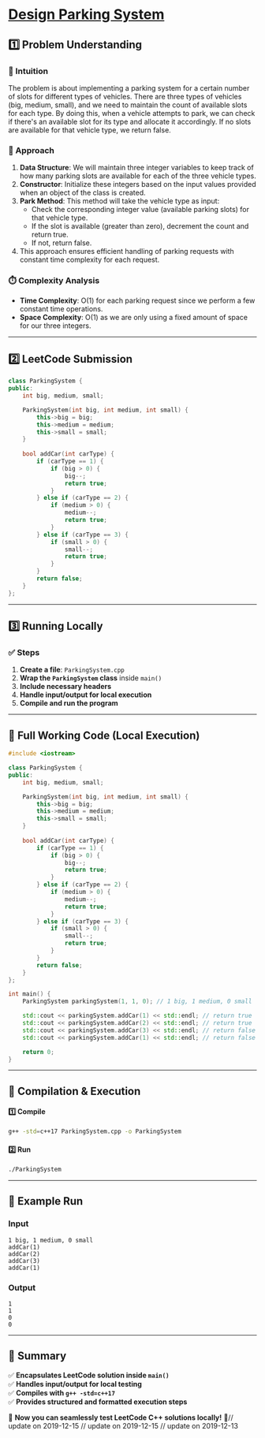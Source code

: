 # **[Design Parking System](https://leetcode.com/problems/design-parking-system/description/)**  

## **1️⃣ Problem Understanding**  
### **📌 Intuition**  
The problem is about implementing a parking system for a certain number of slots for different types of vehicles. There are three types of vehicles (big, medium, small), and we need to maintain the count of available slots for each type. By doing this, when a vehicle attempts to park, we can check if there's an available slot for its type and allocate it accordingly. If no slots are available for that vehicle type, we return false. 

### **🚀 Approach**  
1. **Data Structure**: We will maintain three integer variables to keep track of how many parking slots are available for each of the three vehicle types.
2. **Constructor**: Initialize these integers based on the input values provided when an object of the class is created.
3. **Park Method**: This method will take the vehicle type as input:
   - Check the corresponding integer value (available parking slots) for that vehicle type.
   - If the slot is available (greater than zero), decrement the count and return true.
   - If not, return false.
4. This approach ensures efficient handling of parking requests with constant time complexity for each request.

### **⏱️ Complexity Analysis**  
- **Time Complexity**: O(1) for each parking request since we perform a few constant time operations.
- **Space Complexity**: O(1) as we are only using a fixed amount of space for our three integers.

---  

## **2️⃣ LeetCode Submission**  
```cpp
class ParkingSystem {
public:
    int big, medium, small;

    ParkingSystem(int big, int medium, int small) {
        this->big = big;
        this->medium = medium;
        this->small = small;
    }
    
    bool addCar(int carType) {
        if (carType == 1) {
            if (big > 0) {
                big--;
                return true;
            }
        } else if (carType == 2) {
            if (medium > 0) {
                medium--;
                return true;
            }
        } else if (carType == 3) {
            if (small > 0) {
                small--;
                return true;
            }
        }
        return false;
    }
};
```  

---  

## **3️⃣ Running Locally**  
### **✅ Steps**  
1. **Create a file**: `ParkingSystem.cpp`  
2. **Wrap the `ParkingSystem` class** inside `main()`  
3. **Include necessary headers**  
4. **Handle input/output for local execution**  
5. **Compile and run the program**  

---  

## **📝 Full Working Code (Local Execution)**  
```cpp
#include <iostream>

class ParkingSystem {
public:
    int big, medium, small;

    ParkingSystem(int big, int medium, int small) {
        this->big = big;
        this->medium = medium;
        this->small = small;
    }
    
    bool addCar(int carType) {
        if (carType == 1) {
            if (big > 0) {
                big--;
                return true;
            }
        } else if (carType == 2) {
            if (medium > 0) {
                medium--;
                return true;
            }
        } else if (carType == 3) {
            if (small > 0) {
                small--;
                return true;
            }
        }
        return false;
    }
};

int main() {
    ParkingSystem parkingSystem(1, 1, 0); // 1 big, 1 medium, 0 small

    std::cout << parkingSystem.addCar(1) << std::endl; // return true
    std::cout << parkingSystem.addCar(2) << std::endl; // return true
    std::cout << parkingSystem.addCar(3) << std::endl; // return false
    std::cout << parkingSystem.addCar(1) << std::endl; // return false

    return 0;
}
```  

---  

## **🔧 Compilation & Execution**  
#### **1️⃣ Compile**  
```bash
g++ -std=c++17 ParkingSystem.cpp -o ParkingSystem
```  

#### **2️⃣ Run**  
```bash
./ParkingSystem
```  

---  

## **🎯 Example Run**  
### **Input**  
```
1 big, 1 medium, 0 small
addCar(1)
addCar(2)
addCar(3)
addCar(1)
```  
### **Output**  
```
1
1
0
0
```  

---  

## **📌 Summary**  
✅ **Encapsulates LeetCode solution inside `main()`**  
✅ **Handles input/output for local testing**  
✅ **Compiles with `g++ -std=c++17`**  
✅ **Provides structured and formatted execution steps**  

🚀 **Now you can seamlessly test LeetCode C++ solutions locally!** 🚀// update on 2019-12-15
// update on 2019-12-15
// update on 2019-12-13
